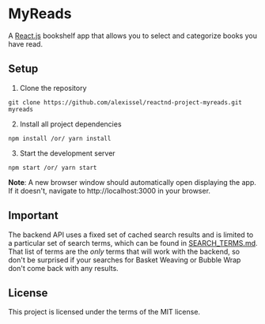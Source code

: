 # MyReads
A [React.js](https://reactjs.org) bookshelf app that allows you to select and categorize books you have read.

## Setup
1. Clone the repository
```
git clone https://github.com/alexissel/reactnd-project-myreads.git myreads
```

2. Install all project dependencies
```
npm install /or/ yarn install
```

3. Start the development server
```
npm start /or/ yarn start
```

**Note**: A new browser window should automatically open displaying the app. If it doesn't, navigate to http://localhost:3000 in your browser.

## Important
The backend API uses a fixed set of cached search results and is limited to a particular set of search terms, which can be found in [SEARCH_TERMS.md](SEARCH_TERMS.md). That list of terms are the _only_ terms that will work with the backend, so don't be surprised if your searches for Basket Weaving or Bubble Wrap don't come back with any results.

## License
This project is licensed under the terms of the MIT license.
